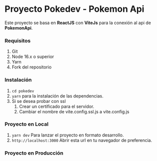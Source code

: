 # Proyecto Pokedev - Pokemon Api

Este proyecto se basa en **ReactJS** con **ViteJs** para la conexión al api de **PokemonApi**.

### Requisitos

1. Git
2. Node 16.x o superior
3. Yarn
4. Fork del repositorio

### Instalación

1. `cd pokedev`
2. `yarn` para la instalación de las dependencias.
3. Si se desea probar con ssl
   1. Crear un certificado para el servidor.
   2. Cambiar el nombre de vite.config.ssl.js a vite.config.js

### Proyecto en Local

1. `yarn dev` Para lanzar el proyecto en formato desarrollo.
1. `http://localhost:3000` Abrir esta url en tu navegador de preferencia.

### Proyecto en Producción
